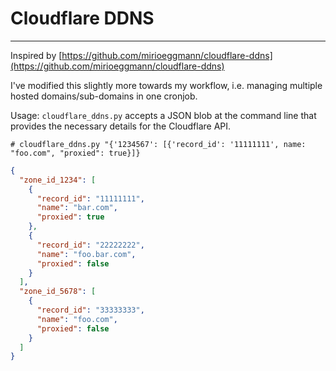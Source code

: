 # Cloudflare DDNS

---

Inspired by [https://github.com/mirioeggmann/cloudflare-ddns](https://github.com/mirioeggmann/cloudflare-ddns)

I've modified this slightly more towards my workflow, i.e. managing multiple hosted domains/sub-domains in one cronjob.

Usage:
`cloudflare_ddns.py` accepts a JSON blob at the command line that provides the necessary details for the Cloudflare API.

`# cloudflare_ddns.py "{'1234567': [{'record_id': '11111111', name: "foo.com", "proxied": true}]}`

```json
{
  "zone_id_1234": [
    {
      "record_id": "11111111",
      "name": "bar.com",
      "proxied": true
    },
    {
      "record_id": "22222222",
      "name": "foo.bar.com",
      "proxied": false
    }
  ],
  "zone_id_5678": [
    {
      "record_id": "33333333",
      "name": "foo.com",
      "proxied": false
    }
  ]
}
```

